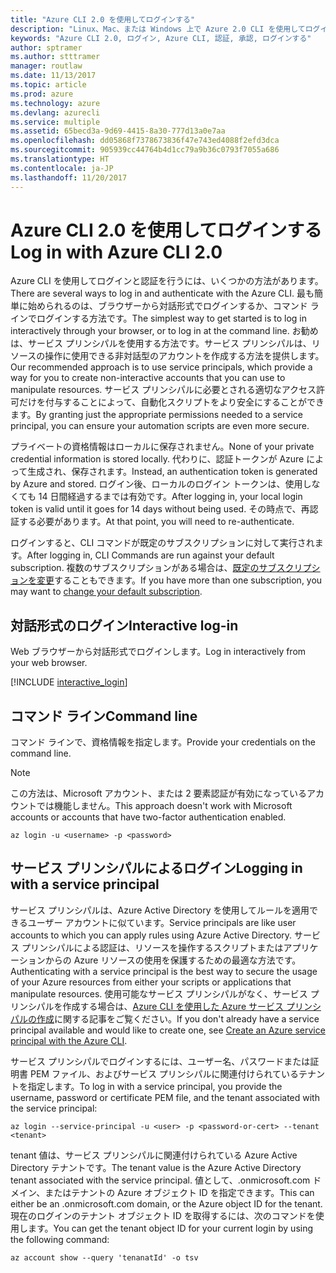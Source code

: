 ```yaml
---
title: "Azure CLI 2.0 を使用してログインする"
description: "Linux、Mac、または Windows 上で Azure 2.0 CLI を使用してログインします。"
keywords: "Azure CLI 2.0, ログイン, Azure CLI, 認証, 承認, ログインする"
author: sptramer
ms.author: stttramer
manager: routlaw
ms.date: 11/13/2017
ms.topic: article
ms.prod: azure
ms.technology: azure
ms.devlang: azurecli
ms.service: multiple
ms.assetid: 65becd3a-9d69-4415-8a30-777d13a0e7aa
ms.openlocfilehash: dd05868f7378673836f47e743ed4088f2efd3dca
ms.sourcegitcommit: 905939cc44764b4d1cc79a9b36c0793f7055a686
ms.translationtype: HT
ms.contentlocale: ja-JP
ms.lasthandoff: 11/20/2017
---
```

# <a name="log-in-with-azure-cli-20"></a><span data-ttu-id="16b42-104">Azure CLI 2.0 を使用してログインする</span><span class="sxs-lookup"><span data-stu-id="16b42-104">Log in with Azure CLI 2.0</span></span>

<span data-ttu-id="16b42-105">Azure CLI を使用してログインと認証を行うには、いくつかの方法があります。</span><span class="sxs-lookup"><span data-stu-id="16b42-105">There are several ways to log in and authenticate with the Azure CLI.</span></span> <span data-ttu-id="16b42-106">最も簡単に始められるのは、ブラウザーから対話形式でログインするか、コマンド ラインでログインする方法です。</span><span class="sxs-lookup"><span data-stu-id="16b42-106">The simplest way to get started is to log in interactively through your browser, or to log in at the command line.</span></span> <span data-ttu-id="16b42-107">お勧めは、サービス プリンシパルを使用する方法です。サービス プリンシパルは、リソースの操作に使用できる非対話型のアカウントを作成する方法を提供します。</span><span class="sxs-lookup"><span data-stu-id="16b42-107">Our recommended approach is to use service principals, which provide a way for you to create non-interactive accounts that you can use to manipulate resources.</span></span> <span data-ttu-id="16b42-108">サービス プリンシパルに必要とされる適切なアクセス許可だけを付与することによって、自動化スクリプトをより安全にすることができます。</span><span class="sxs-lookup"><span data-stu-id="16b42-108">By granting just the appropriate permissions needed to a service principal, you can ensure your automation scripts are even more secure.</span></span> 

<span data-ttu-id="16b42-109">プライベートの資格情報はローカルに保存されません。</span><span class="sxs-lookup"><span data-stu-id="16b42-109">None of your private credential information is stored locally.</span></span> <span data-ttu-id="16b42-110">代わりに、認証トークンが Azure によって生成され、保存されます。</span><span class="sxs-lookup"><span data-stu-id="16b42-110">Instead, an authentication token is generated by Azure and stored.</span></span> <span data-ttu-id="16b42-111">ログイン後、ローカルのログイン トークンは、使用しなくても 14 日間経過するまでは有効です。</span><span class="sxs-lookup"><span data-stu-id="16b42-111">After logging in, your local login token is valid until it goes for 14 days without being used.</span></span> <span data-ttu-id="16b42-112">その時点で、再認証する必要があります。</span><span class="sxs-lookup"><span data-stu-id="16b42-112">At that point, you will need to re-authenticate.</span></span>

<span data-ttu-id="16b42-113">ログインすると、CLI コマンドが既定のサブスクリプションに対して実行されます。</span><span class="sxs-lookup"><span data-stu-id="16b42-113">After logging in, CLI Commands are run against your default subscription.</span></span> <span data-ttu-id="16b42-114">複数のサブスクリプションがある場合は、[既定のサブスクリプションを変更](manage-azure-subscriptions-azure-cli.md)することもできます。</span><span class="sxs-lookup"><span data-stu-id="16b42-114">If you have more than one subscription, you may want to [change your default subscription](manage-azure-subscriptions-azure-cli.md).</span></span>

## <a name="interactive-log-in"></a><span data-ttu-id="16b42-115">対話形式のログイン</span><span class="sxs-lookup"><span data-stu-id="16b42-115">Interactive log-in</span></span>

<span data-ttu-id="16b42-116">Web ブラウザーから対話形式でログインします。</span><span class="sxs-lookup"><span data-stu-id="16b42-116">Log in interactively from your web browser.</span></span>

[!INCLUDE [interactive_login](includes/interactive-login.md)]

## <a name="command-line"></a><span data-ttu-id="16b42-117">コマンド ライン</span><span class="sxs-lookup"><span data-stu-id="16b42-117">Command line</span></span>

<span data-ttu-id="16b42-118">コマンド ラインで、資格情報を指定します。</span><span class="sxs-lookup"><span data-stu-id="16b42-118">Provide your credentials on the command line.</span></span>

> [!Note]
> <span data-ttu-id="16b42-119">この方法は、Microsoft アカウント、または 2 要素認証が有効になっているアカウントでは機能しません。</span><span class="sxs-lookup"><span data-stu-id="16b42-119">This approach doesn't work with Microsoft accounts or accounts that have two-factor authentication enabled.</span></span>

```azurecli-interactive
az login -u <username> -p <password>
```

## <a name="logging-in-with-a-service-principal"></a><span data-ttu-id="16b42-120">サービス プリンシパルによるログイン</span><span class="sxs-lookup"><span data-stu-id="16b42-120">Logging in with a service principal</span></span>

<span data-ttu-id="16b42-121">サービス プリンシパルは、Azure Active Directory を使用してルールを適用できるユーザー アカウントに似ています。</span><span class="sxs-lookup"><span data-stu-id="16b42-121">Service principals are like user accounts to which you can apply rules using Azure Active Directory.</span></span>
<span data-ttu-id="16b42-122">サービス プリンシパルによる認証は、リソースを操作するスクリプトまたはアプリケーションからの Azure リソースの使用を保護するための最適な方法です。</span><span class="sxs-lookup"><span data-stu-id="16b42-122">Authenticating with a service principal is the best way to secure the usage of your Azure resources from either your scripts or applications that manipulate resources.</span></span> <span data-ttu-id="16b42-123">使用可能なサービス プリンシパルがなく、サービス プリンシパルを作成する場合は、[Azure CLI を使用した Azure サービス プリンシパルの作成](create-an-azure-service-principal-azure-cli.md)に関する記事をご覧ください。</span><span class="sxs-lookup"><span data-stu-id="16b42-123">If you don't already have a service principal available and would like to create one, see [Create an Azure service principal with the Azure CLI](create-an-azure-service-principal-azure-cli.md).</span></span>

<span data-ttu-id="16b42-124">サービス プリンシパルでログインするには、ユーザー名、パスワードまたは証明書 PEM ファイル、およびサービス プリンシパルに関連付けられているテナントを指定します。</span><span class="sxs-lookup"><span data-stu-id="16b42-124">To log in with a service principal, you provide the username, password or certificate PEM file, and the tenant associated with the service principal:</span></span>

```azurecli-interactive
az login --service-principal -u <user> -p <password-or-cert> --tenant <tenant>
```

<span data-ttu-id="16b42-125">tenant 値は、サービス プリンシパルに関連付けられている Azure Active Directory テナントです。</span><span class="sxs-lookup"><span data-stu-id="16b42-125">The tenant value is the Azure Active Directory tenant associated with the service principal.</span></span> <span data-ttu-id="16b42-126">値として、.onmicrosoft.com ドメイン、またはテナントの Azure オブジェクト ID を指定できます。</span><span class="sxs-lookup"><span data-stu-id="16b42-126">This can either be an .onmicrosoft.com domain, or the Azure object ID for the tenant.</span></span>
<span data-ttu-id="16b42-127">現在のログインのテナント オブジェクト ID を取得するには、次のコマンドを使用します。</span><span class="sxs-lookup"><span data-stu-id="16b42-127">You can get the tenant object ID for your current login by using the following command:</span></span>

```azurecli
az account show --query 'tenanatId' -o tsv
```

